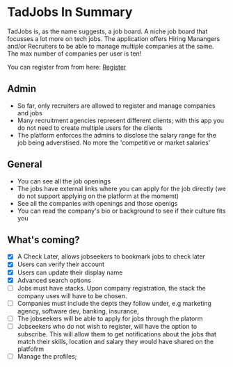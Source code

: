 # TadJobs In Summary

TadJobs is, as the name suggests, a job board. A niche job board that focusses a lot more on tech jobs. The application offers Hiring Manangers and/or Recruiters to be able to manage multiple companies at the same. The max number of companies per user is ten!

You can register from from here: [Register](https://tadjobs.vercel.app/auth/login)

## Admin

- So far, only recruiters are allowed to register and manage companies and jobs
- Many recruitment agencies represent different clients; with this app you do not need to create multiple users for the clients
- The platform enforces the admins to disclose the salary range for the job being adverstised. No more the 'competitive or market salaries'

## General

- You can see all the job openings
- The jobs have external links where you can apply for the job directly (we do not support applying on the platform at the momemt)
- See all the companies with openings and those openigs
- You can read the company's bio or background to see if their culture fits you

## What's coming?

- [x] A Check Later, allows jobseekers to bookmark jobs to check later
- [x] Users can verify their account
- [x] Users can update their display name
- [x] Advanced search options
- [ ] Jobs must have stacks. Upon company registration, the stack the company uses will have to be chosen.
- [ ] Companies must include the depts they follow under, e.g marketing agency, software dev, banking, insurance,
- [ ] The jobseekers will be able to apply for jobs through the platorm
- [ ] Jobseekers who do not wish to register, will have the option to subscribe. This will allow them to get notifications about the jobs that match their skills, location and salary they would have shared on the platfofrm
- [ ] Manage the profiles;
